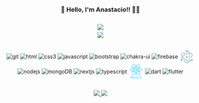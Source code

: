 

 ### <div align="center">👋 Hello, I'm Anastacio!! 👨‍💻 </div>

 ##

<div align="center"> 
   <a href="https://www.linkedin.com/in/anastacio-menezes-teixeira/" target="_blank">
     <img src="https://img.shields.io/badge/-LinkedIn-%230077B5?style=for-the-badge&logo=linkedin&logoColor=white" target="_blank">
  </a>
</div>

 <div align="center" style="display: inline_block"><img align="center"  src="https://raw.githubusercontent.com/MicaelliMedeiros/micaellimedeiros/master/image/computer-illustration.png"></div>


##



<div align="center" style="display: inline_block">
    <img align="center"  height="40" width="40" src="https://img.icons8.com/color/48/000000/git.png" alt="git"/>
    <img align="center"  height="40" width="40" src="https://img.icons8.com/color/48/000000/html-5--v1.png" alt="html"/>
    <img align="center"  height="40" width="40" src="https://img.icons8.com/color/48/000000/css3.png" alt="css3"/>
     <img align="center"  height="40" width="40" src="https://img.icons8.com/color/48/000000/javascript--v1.png" alt="javascript"/>
    <img align="center"  height="40" width="40" src="https://img.icons8.com/color/48/000000/bootstrap.png" alt="bootstrap"/>
     <img align="center"  height="40" width="40" src="https://img.icons8.com/color/48/000000/chakra-ui.png" alt="chakra-ui"/>
    <img align="center"  height="40" width="40" src="https://img.icons8.com/color/48/000000/google-firebase-console.png" alt="firebase"/>
    <img align="center"  height="40" width="40" src="https://raw.githubusercontent.com/devicons/devicon/master/icons/electron/electron-original.svg" alt="electronjs"/>
    <img align="center"  height="40" width="40" src="https://img.icons8.com/color/48/000000/nodejs.png" alt="nodejs"/>
    <img align="center"  height="40" width="40" src="https://img.icons8.com/color/48/000000/mongodb.png" alt="mongoDB"/>
    <img align="center"  height="40" width="40" src="https://img.icons8.com/color/48/000000/nextjs.png" alt="nextjs"/>
      <img align="center"  height="40" width="40" src="https://img.icons8.com/color/48/000000/typescript.png" alt="typescript"/>
    <img align="center"  height="40" width="40" src="https://raw.githubusercontent.com/devicons/devicon/master/icons/react/react-original-wordmark.svg" alt="react"/>
    <img align="center"  height="40" width="40" src="https://img.icons8.com/color/48/000000/dart.png" alt="dart"/>
    <img align="center"  height="40" width="40" src="https://img.icons8.com/color/48/000000/flutter.png" alt="flutter"/>
</div>


  
  ##

<div align="center">
  <a href="https://github.com/anastaciom">
  <img height="150em" src="https://github-readme-stats.vercel.app/api?username=anastaciom&show_icons=true&theme=nord&include_all_commits=true&count_private=true"/>
  <img height="150em" src="https://github-readme-stats.vercel.app/api/top-langs/?username=anastaciom&layout=compact&langs_count=7&theme=nord"/>
</div>

